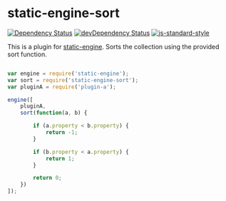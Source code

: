 # static-engine-sort

[![Dependency Status](https://david-dm.org/erickmerchant/static-engine-sort.svg?style=flat-square)](https://david-dm.org/erickmerchant/static-engine-sort) [![devDependency Status](https://david-dm.org/erickmerchant/static-engine-sort/dev-status.svg?style=flat-square)](https://david-dm.org/erickmerchant/static-engine-sort#info=devDependencies) [![js-standard-style](https://img.shields.io/badge/code%20style-standard-brightgreen.svg?style=flat)](https://github.com/feross/standard)

This is a plugin for [static-engine](https://github.com/erickmerchant/static-engine). Sorts the collection using the provided sort function.

```javascript

var engine = require('static-engine');
var sort = require('static-engine-sort');
var pluginA = require('plugin-a');

engine([
    pluginA,
    sort(function(a, b) {

        if (a.property < b.property) {
            return -1;
        }

        if (b.property < a.property) {
            return 1;
        }

        return 0;
    })
]);

```
